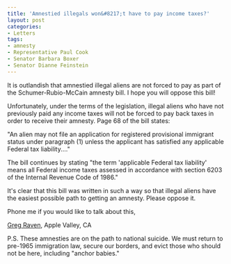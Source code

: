 ```yaml
---
title: 'Amnestied illegals won&#8217;t have to pay income taxes?'
layout: post
categories:
- Letters
tags:
- amnesty
- Representative Paul Cook
- Senator Barbara Boxer
- Senator Dianne Feinstein
---
```


It is outlandish that amnestied illegal aliens are not forced to pay as part of the Schumer-Rubio-McCain amnesty bill. I hope you will oppose this bill!  
  
Unfortunately, under the terms of the legislation, illegal aliens who have not previously paid any income taxes will not be forced to pay back taxes in order to receive their amnesty. Page 68 of the bill states:

"An alien may not file an application for registered provisional immigrant status under paragraph (1) unless the applicant has satisfied any applicable Federal tax liability...."

The bill continues by stating "the term 'applicable Federal tax liability' means all Federal income taxes assessed in accordance with section 6203 of the Internal Revenue Code of 1986."

It's clear that this bill was written in such a way so that illegal aliens have the easiest possible path to getting an amnesty. Please oppose it.

Phone me if you would like to talk about this,

[Greg Raven](https://www.gregraven.org), Apple Valley, CA

P.S. These amnesties are on the path to national suicide. We must return to pre-1965 immigration law, secure our borders, and evict those who should not be here, including "anchor babies."